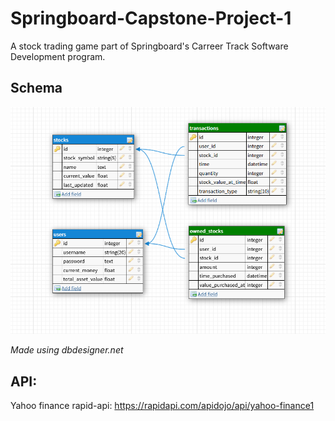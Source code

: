 # Springboard-Capstone-Project-1
A stock trading game part of Springboard's Carreer Track Software Development program. 

## Schema 

![schema](schema.PNG)

<em>Made using dbdesigner.net</em>

## API:
Yahoo finance rapid-api: https://rapidapi.com/apidojo/api/yahoo-finance1
